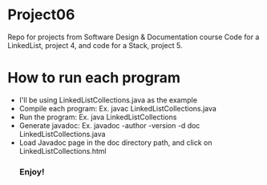 # Project06
Repo for projects from Software Design &amp; Documentation course
Code for a LinkedList, project 4, and code for a Stack, project 5. 


<h1>How to run each program</h1>
<ul>
<li>I'll be using LinkedListCollections.java as the example</li>
<li>Compile each program: Ex. javac LinkedListCollections.java</li>
<li>Run the program: Ex. java LinkedListCollections</li>
<li>Generate javadoc: Ex. javadoc -author -version -d doc LinkedListCollections.java</li>
<li>Load Javadoc page in the doc directory path, and click on LinkedListCollections.html </li>

<h3>Enjoy!</h3>

</ul>
